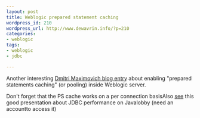 ```yaml
--- 
layout: post
title: Weblogic prepared statement caching
wordpress_id: 210
wordpress_url: http://www.dewavrin.info/?p=210
categories: 
- weblogic
tags:
- weblogic
- jdbc

---
```


Another interesting [Dmitri Maximovich blog entry](http://www.jroller.com/comments/maximdim/Weblog/improving_jdbc_performance_with_statement) about enabling "prepared statements caching" (or pooling) inside Weblogic server. 

Don't forget that the PS cache works on a per connection basisAlso [see](http://www.javalobby.org/members-only/eps/jdbc-performance/?source=archives) this good presentation about JDBC performance on Javalobby (need an accountto access it)
